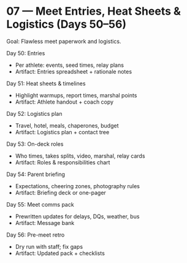 # 07 — Meet Entries, Heat Sheets & Logistics (Days 50–56)

Goal: Flawless meet paperwork and logistics.

Day 50: Entries
- Per athlete: events, seed times, relay plans
- Artifact: Entries spreadsheet + rationale notes

Day 51: Heat sheets & timelines
- Highlight warmups, report times, marshal points
- Artifact: Athlete handout + coach copy

Day 52: Logistics plan
- Travel, hotel, meals, chaperones, budget
- Artifact: Logistics plan + contact tree

Day 53: On-deck roles
- Who times, takes splits, video, marshal, relay cards
- Artifact: Roles & responsibilities chart

Day 54: Parent briefing
- Expectations, cheering zones, photography rules
- Artifact: Briefing deck or one-pager

Day 55: Meet comms pack
- Prewritten updates for delays, DQs, weather, bus
- Artifact: Message bank

Day 56: Pre-meet retro
- Dry run with staff; fix gaps
- Artifact: Updated pack + checklists

